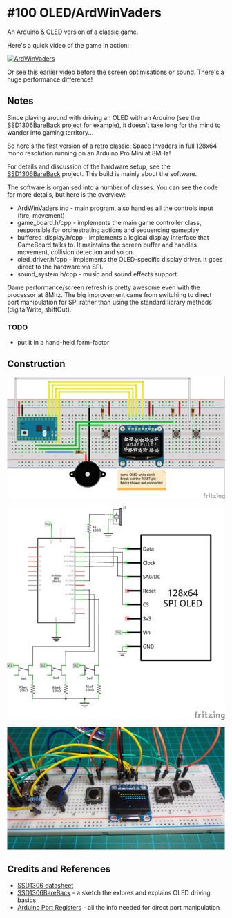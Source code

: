 # #100 OLED/ArdWinVaders

An Arduino & OLED version of a classic game.

Here's a quick video of the game in action:

[![ArdWinVaders](http://img.youtube.com/vi/GBX0n_YXXcs/0.jpg)](http://www.youtube.com/watch?v=GBX0n_YXXcs)

Or [see this earlier video](http://youtu.be/m0XgdGztr8s) before the screen optimisations or sound. There's a huge performance difference!

## Notes

Since playing around with driving an OLED with an Arduino (see the [SSD1306BareBack](../SSD1306BareBack) project for example),
it doesn't take long for the mind to wander into gaming territory...

So here's the first version of a retro classic: Space Invaders in full 128x64 mono resolution running on an Arduino Pro Mini at 8MHz!

For details and discussion of the hardware setup, see the [SSD1306BareBack](../SSD1306BareBack) project.
This build is mainly about the software.

The software is organised into a number of classes. You can see the code for more details, but here is the overview:
* ArdWinVaders.ino - main program, also handles all the controls input (fire, movement)
* game_board.h/cpp - implements the main game controller class, responsible for orchestrating actions and sequencing gameplay
* buffered_display.h/cpp - implements a logical display interface that GameBoard talks to. It maintains the screen buffer and handles movement, collision detection and so on.
* oled_driver.h/cpp - implements the OLED-specific display driver. It goes direct to the hardware via SPI.
* sound_system.h/cpp - music and sound effects support.

Game performance/screen refresh is pretty awesome even with the processor at 8Mhz. The big improvement came from switching to direct port manipulation
for SPI rather than using the standard library methods (digitalWrite, shiftOut).

### TODO
* put it in a hand-held form-factor

## Construction

![The Breadboard](./assets/ArdWinVaders_bb.jpg?raw=true)

![The Schematic](./assets/ArdWinVaders_schematic.jpg?raw=true)

![The Build](./assets/ArdWinVaders_build.jpg?raw=true)

## Credits and References
* [SSD1306 datasheet](https://www.adafruit.com/datasheets/SSD1306.pdf)
* [SSD1306BareBack](../SSD1306BareBack) - a sketch the exlores and explains OLED driving basics
* [Arduino Port Registers](https://www.arduino.cc/en/Reference/PortManipulation) - all the info needed for direct port manipulation
